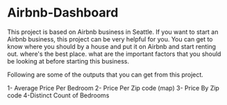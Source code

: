 # Airbnb-Dashboard
This project is based on Airbnb business in Seattle. If you want to start an Airbnb business, this project can be very helpful for you. You can get to know where you should by a house and put it on Airbnb and start renting out. where's the best place. what are the important factors that you should be looking at before starting this business.

Following are some of the outputs that you can get from this project.

1- Average Price Per Bedroom
2- Price Per Zip code (map)
3- Price By Zip code
4-Distinct Count of Bedrooms
